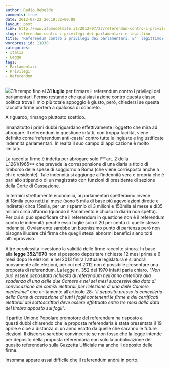 ```yaml
---
author: Radio Rebelde
comments: true
date: 2012-07-22 20:19:32+00:00
layout: post
link: http://www.atomodelmale.it/2012/07/22/referendum-contro-i-privilegi-dei-parlamentari-e-legittimo/
slug: referendum-contro-i-privilegi-dei-parlamentari-e-legittimo
title: 'Referendum contro i privilegi dei parlamentari. E'' legittimo? '
wordpress_id: 11830
categories:
- Italia
- Legge
tags:
- Parlamentari
- Privilegi
- Referendum
---
```


![](http://www.atomodelmale.it/wp-content/uploads/2012/07/referendum-stipendio-casta-1-300x285.jpeg)C’è tempo fino al **31 luglio** per firmare il referendum contro i privilegi dei parlamentari. Fermo restando che qualsiasi azione contro questa classe politica trova il mio più totale appoggio è giusto, però, chiedersi se questa raccolta firme porterà a qualcosa di concreto.

A riguardo, rimango piuttosto scettico.

Innanzitutto i primi dubbi riguardano effettivamente l’oggetto che mira ad abrogare. Il referendum in questione infatti, con troppa facilità, viene definito come ‘referendum anti-casta’ contro tutte le ingiuste e ingiustificate indennità parlamentari. In realtà il suo campo di applicazione è molto limitato.

La raccolta firme è indetta per abrogare solo l**‘art. 2 della L.1261/1965** che prevede la corresponsione di una diaria a titolo di rimborso delle spese di soggiorno a Roma (che viene corrisposta anche a chi è residente). Tale indennità si aggiunge all’indennità vera e propria che è pari allo stipendio di un magistrato con funzioni di presidente di sezione della Corte di Cassazione.

In termini strettamente economici, ai parlamentari spetteranno invece di 18mila euro netti al mese (sono 5 mila di base più agevolazioni dirette e indirette) circa 15mila, per un risparmio di 3 milioni e 150mila al mese e di35 milioni circa all’anno (quando il Parlamento è chiuso la diaria non spetta). Per cui si può specificare che il referendum in questione non è il referendum contro le indennità perché esso toglie solo il 20 per cento di quelle stesse indennità. Ovviamente sarebbe un buonissimo punto di partenza però non bisogna illudere chi firma che quegli stessi abnormi benefici siano tolti all'improvviso.



Altre perplessità investono la validità delle firme raccolte sinora. In base alla **legge 352/1970** non si possono depositare richieste 12 mesi prima e 6 mesi dopo le elezioni e nel 2013 finirà l’attuale legislatura e si andrà nuovamente alle elezioni, per cui nel 2012 non è possibile presentare una proposta di referendum. La legge n. 352 del 1970 infatti parla chiaro. _“Non può essere depositata richiesta di referendum nell’anno anteriore alla scadenza di una delle due Camere e nei sei mesi successivi alla data di convocazione dei comizi elettorali per l’elezione di una delle Camere medesime”_ che unitamente all’articolo 28: _“il deposito presso la cancelleria della Corte di cassazione di tutti i fogli contenenti le firme e dei certificati elettorali dei sottoscrittori deve essere effettuato entro tre mesi dalla data del timbro apposto sui fogli”._

Il partito Unione Popolare promotore del referendum ha risposto a questi dubbi chiarendo che la proposta referendaria è stata presentata il 19 aprile e cioè a distanza di un anno esatto da quelle che saranno le future elezioni. Il discorso sarebbe convincente se non fosse che la legge intende per deposito della proposta referendaria non solo la pubblicazione del quesito referendario sulla Gazzetta Ufficiale ma anche il deposito delle firme.

Insomma appare assai difficile che il referendum andrà in porto.
